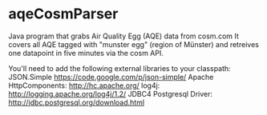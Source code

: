 aqeCosmParser
===============

Java program that grabs Air Quality Egg (AQE) data from cosm.com
It covers all AQE tagged with "munster egg" (region of Münster) and retreives one datapoint in five minutes via the cosm API.

You'll need to add the following external libraries to your classpath:
JSON.Simple https://code.google.com/p/json-simple/
Apache HttpComponents: http://hc.apache.org/
log4j: http://logging.apache.org/log4j/1.2/
JDBC4 Postgresql Driver: http://jdbc.postgresql.org/download.html
